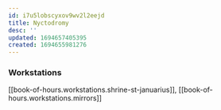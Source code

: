 ```yaml
---
id: i7u5lobscyxov9wv2l2eejd
title: Nyctodromy
desc: ''
updated: 1694657405395
created: 1694655981276
---
```


### Workstations

[[book-of-hours.workstations.shrine-st-januarius]], [[book-of-hours.workstations.mirrors]]  
